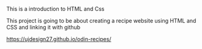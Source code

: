 This is a introduction to HTML and Css

This project is going to be about creating a recipe website using HTML and CSS and linking it with github

https://ujdesign27.github.io/odin-recipes/